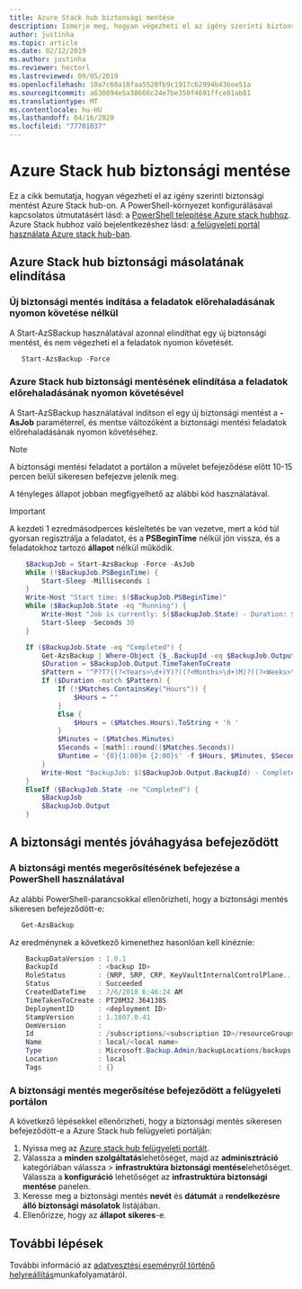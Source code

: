 ```yaml
---
title: Azure Stack hub biztonsági mentése
description: Ismerje meg, hogyan végezheti el az igény szerinti biztonsági mentést Azure Stack hub-on.
author: justinha
ms.topic: article
ms.date: 02/12/2019
ms.author: justinha
ms.reviewer: hectorl
ms.lastreviewed: 09/05/2019
ms.openlocfilehash: 10a7c60a18faa5528fb9c1917c62994b43bee51a
ms.sourcegitcommit: a630894e5a38666c24e7be350f4691ffce81ab81
ms.translationtype: MT
ms.contentlocale: hu-HU
ms.lasthandoff: 04/16/2020
ms.locfileid: "77701037"
---
```

# <a name="back-up-azure-stack-hub"></a>Azure Stack hub biztonsági mentése

Ez a cikk bemutatja, hogyan végezheti el az igény szerinti biztonsági mentést Azure Stack hub-on. A PowerShell-környezet konfigurálásával kapcsolatos útmutatásért lásd: a [PowerShell telepítése Azure stack hubhoz](azure-stack-powershell-install.md). Azure Stack hubhoz való bejelentkezéshez lásd: [a felügyeleti portál használata Azure stack hub-ban](azure-stack-manage-portals.md).

## <a name="start-azure-stack-hub-backup"></a>Azure Stack hub biztonsági másolatának elindítása

### <a name="start-a-new-backup-without-job-progress-tracking"></a>Új biztonsági mentés indítása a feladatok előrehaladásának nyomon követése nélkül
A Start-AzSBackup használatával azonnal elindíthat egy új biztonsági mentést, és nem végezheti el a feladatok nyomon követését.

```powershell
   Start-AzsBackup -Force
```

### <a name="start-azure-stack-hub-backup-with-job-progress-tracking"></a>Azure Stack hub biztonsági mentésének elindítása a feladatok előrehaladásának nyomon követésével
A Start-AzSBackup használatával indítson el egy új biztonsági mentést a **-AsJob** paraméterrel, és mentse változóként a biztonsági mentési feladatok előrehaladásának nyomon követéséhez.

> [!NOTE]
> A biztonsági mentési feladatot a portálon a művelet befejeződése előtt 10-15 percen belül sikeresen befejezve jelenik meg.
>
> A tényleges állapot jobban megfigyelhető az alábbi kód használatával.

> [!IMPORTANT]
> A kezdeti 1 ezredmásodperces késleltetés be van vezetve, mert a kód túl gyorsan regisztrálja a feladatot, és a **PSBeginTime** nélkül jön vissza, és a feladatokhoz tartozó **állapot** nélkül működik.

```powershell
    $BackupJob = Start-AzsBackup -Force -AsJob
    While (!$BackupJob.PSBeginTime) {
        Start-Sleep -Milliseconds 1
    }
    Write-Host "Start time: $($BackupJob.PSBeginTime)"
    While ($BackupJob.State -eq "Running") {
        Write-Host "Job is currently: $($BackupJob.State) - Duration: $((New-TimeSpan -Start ($BackupJob.PSBeginTime) -End (Get-Date)).ToString().Split(".")[0])"
        Start-Sleep -Seconds 30
    }

    If ($BackupJob.State -eq "Completed") {
        Get-AzsBackup | Where-Object {$_.BackupId -eq $BackupJob.Output.BackupId}
        $Duration = $BackupJob.Output.TimeTakenToCreate
        $Pattern = '^P?T?((?<Years>\d+)Y)?((?<Months>\d+)M)?((?<Weeks>\d+)W)?((?<Days>\d+)D)?(T((?<Hours>\d+)H)?((?<Minutes>\d+)M)?((?<Seconds>\d*(\.)?\d*)S)?)$'
        If ($Duration -match $Pattern) {
            If (!$Matches.ContainsKey("Hours")) {
                $Hours = ""
            } 
            Else {
                $Hours = ($Matches.Hours).ToString + 'h '
            }
            $Minutes = ($Matches.Minutes)
            $Seconds = [math]::round(($Matches.Seconds))
            $Runtime = '{0}{1:00}m {2:00}s' -f $Hours, $Minutes, $Seconds
        }
        Write-Host "BackupJob: $($BackupJob.Output.BackupId) - Completed with Status: $($BackupJob.Output.Status) - It took: $($Runtime) to run" -ForegroundColor Green
    }
    ElseIf ($BackupJob.State -ne "Completed") {
        $BackupJob
        $BackupJob.Output
    }
```

## <a name="confirm-backup-has-completed"></a>A biztonsági mentés jóváhagyása befejeződött

### <a name="confirm-backup-has-completed-using-powershell"></a>A biztonsági mentés megerősítésének befejezése a PowerShell használatával
Az alábbi PowerShell-parancsokkal ellenőrizheti, hogy a biztonsági mentés sikeresen befejeződött-e:

```powershell
   Get-AzsBackup
```

Az eredménynek a következő kimenethez hasonlóan kell kinéznie:

```powershell
    BackupDataVersion : 1.0.1
    BackupId          : <backup ID>
    RoleStatus        : {NRP, SRP, CRP, KeyVaultInternalControlPlane...}
    Status            : Succeeded
    CreatedDateTime   : 7/6/2018 6:46:24 AM
    TimeTakenToCreate : PT20M32.364138S
    DeploymentID      : <deployment ID>
    StampVersion      : 1.1807.0.41
    OemVersion        : 
    Id                : /subscriptions/<subscription ID>/resourceGroups/System.local/providers/Microsoft.Backup.Admin/backupLocations/local/backups/<backup ID>
    Name              : local/<local name>
    Type              : Microsoft.Backup.Admin/backupLocations/backups
    Location          : local
    Tags              : {}
```

### <a name="confirm-backup-has-completed-in-the-administrator-portal"></a>A biztonsági mentés megerősítése befejeződött a felügyeleti portálon
A következő lépésekkel ellenőrizheti, hogy a biztonsági mentés sikeresen befejeződött-e a Azure Stack hub felügyeleti portálján:

1. Nyissa meg az [Azure stack hub felügyeleti portált](azure-stack-manage-portals.md).
2. Válassza a **minden szolgáltatás**lehetőséget, majd az **adminisztráció** kategóriában válassza > **infrastruktúra biztonsági mentése**lehetőséget. Válassza a **konfiguráció** lehetőséget az **infrastruktúra biztonsági mentése** panelen.
3. Keresse meg a biztonsági mentés **nevét** és **dátumát** a **rendelkezésre álló biztonsági másolatok** listájában.
4. Ellenőrizze, hogy az **állapot** **sikeres**-e.

## <a name="next-steps"></a>További lépések

További információ az [adatvesztési eseményről történő helyreállítás](azure-stack-backup-recover-data.md)munkafolyamatáról.
